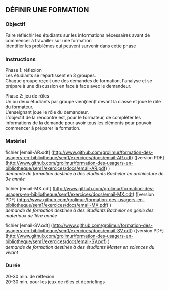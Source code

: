 ## DÉFINIR UNE FORMATION

### Objectif
Faire réfléchir les étudiants sur les informations nécessaires avant de commencer à travailler sur une formation<br/>
Identifier les problèmes qui peuvent survenir dans cette phase

### Instructions
Phase 1: réflexion<br/>
Les étudiants se répartissent en 3 groupes.<br/>
Chaque groupe reçoit une des demandes de formation, l'analyse et se prépare à une discussion en face à face avec le demandeur.

Phase 2: jeu de rôles<br/>
Un ou deux étudiants par groupe vien(nen)t devant la classe et joue le rôle du formateur.<br/>
L'enseignant joue le rôle du demandeur.<br/>
L'objectif de la rencontre est, pour le formateur, de compléter les informations de la demande pour avoir tous les éléments pour pouvoir commencer à préparer la formation.

### Matériel
fichier [email-AR.odt] (http://www.github.com/grolimur/formation-des-usagers-en-bibliotheque/sem1/exercices/docs/email-AR.odt) ([version PDF] (http://www.github.com/grolimur/formation-des-usagers-en-bibliotheque/sem1/exercices/docs/email-AR.pdf)
)<br/>
*demande de formation destinée à des étudiants Bachelor en archiecture de 3e année*

fichier [email-MX.odt] (http://www.github.com/grolimur/formation-des-usagers-en-bibliotheque/sem1/exercices/docs/email-MX.odt) ([version PDF] (http://www.github.com/grolimur/formation-des-usagers-en-bibliotheque/sem1/exercices/docs/email-MX.pdf)
)<br/>
*demande de formation destinée à des étudiants Bachelor en génie des matériaux de 1ère année*

fichier [email-SV.odt] (http://www.github.com/grolimur/formation-des-usagers-en-bibliotheque/sem1/exercices/docs/email-SV.odt) ([version PDF] (http://www.github.com/grolimur/formation-des-usagers-en-bibliotheque/sem1/exercices/docs/email-SV.pdf)
)<br/>
*demande de formation destinée à des étudiants Master en sciences du vivant*

### Durée
20-30 min. de rélfexion<br/>
20-30 min. pour les jeux de rôles et debriefings
